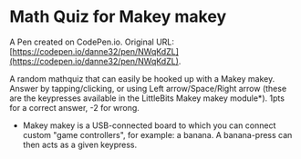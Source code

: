 # Math Quiz for Makey makey

A Pen created on CodePen.io. Original URL: [https://codepen.io/danne32/pen/NWqKdZL](https://codepen.io/danne32/pen/NWqKdZL).

A random mathquiz that can easily be hooked up with a Makey makey.
Answer by tapping/clicking, or using Left arrow/Space/Right arrow (these are the keypresses available in the LittleBits Makey makey module*). 1pts for a correct answer, -2 for wrong.

* Makey makey is a USB-connected board to which you can connect custom "game controllers", for example: a banana. A banana-press can then acts as a given keypress.